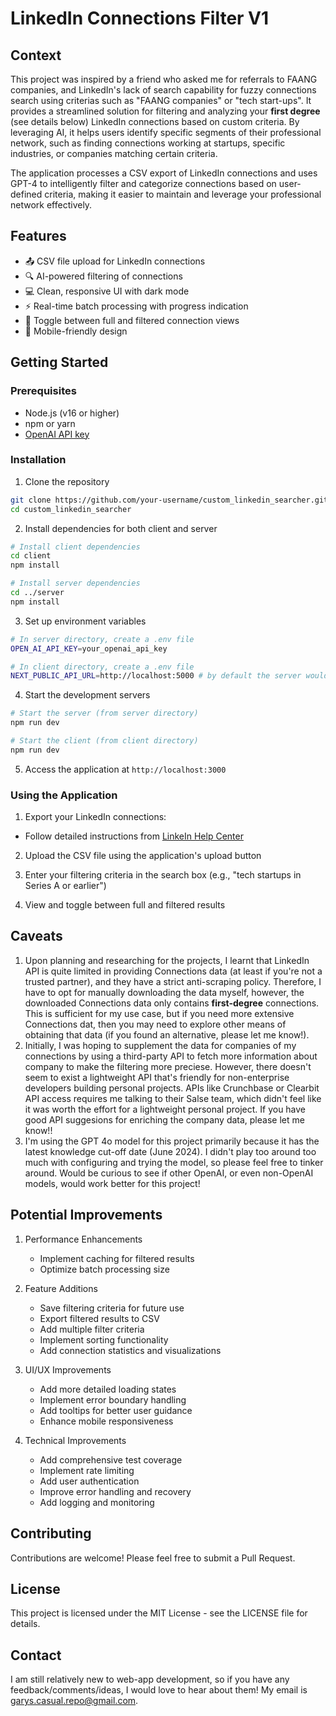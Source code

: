 # LinkedIn Connections Filter V1

## Context

This project was inspired by a friend who asked me for referrals to FAANG companies, and LinkedIn's lack of search capability for fuzzy connections search using criterias such as "FAANG companies" or "tech start-ups". It provides a streamlined solution for filtering and analyzing your **first degree** (see details below) LinkedIn connections based on custom criteria. By leveraging AI, it helps users identify specific segments of their professional network, such as finding connections working at startups, specific industries, or companies matching certain criteria.

The application processes a CSV export of LinkedIn connections and uses GPT-4 to intelligently filter and categorize connections based on user-defined criteria, making it easier to maintain and leverage your professional network effectively.

## Features

- 📤 CSV file upload for LinkedIn connections
- 🔍 AI-powered filtering of connections
- 💻 Clean, responsive UI with dark mode
- ⚡ Real-time batch processing with progress indication
- 🔄 Toggle between full and filtered connection views
- 📱 Mobile-friendly design

## Getting Started

### Prerequisites

- Node.js (v16 or higher)
- npm or yarn
- [OpenAI API key](https://platform.openai.com/docs/quickstart)

### Installation

1. Clone the repository

```bash
git clone https://github.com/your-username/custom_linkedin_searcher.git
cd custom_linkedin_searcher
```

2. Install dependencies for both client and server

```bash
# Install client dependencies
cd client
npm install

# Install server dependencies
cd ../server
npm install
```

3. Set up environment variables

```bash
# In server directory, create a .env file
OPEN_AI_API_KEY=your_openai_api_key

# In client directory, create a .env file
NEXT_PUBLIC_API_URL=http://localhost:5000 # by default the server would run on port 5000, you can customize in the server-side .env file
```

4. Start the development servers

```bash
# Start the server (from server directory)
npm run dev

# Start the client (from client directory)
npm run dev
```

5. Access the application at `http://localhost:3000`

### Using the Application

1. Export your LinkedIn connections:

- Follow detailed instructions from [LinkeIn Help Center](https://www.linkedin.com/help/linkedin/answer/a566336/export-connections-from-linkedins)

2. Upload the CSV file using the application's upload button

3. Enter your filtering criteria in the search box (e.g., "tech startups in Series A or earlier")

4. View and toggle between full and filtered results

## Caveats

1. Upon planning and researching for the projects, I learnt that LinkedIn API is quite limited in providing Connections data (at least if you're not a trusted partner), and they have a strict anti-scraping policy. Therefore, I have to opt for manually downloading the data myself, however, the downloaded Connections data only contains **first-degree** connections. This is sufficient for my use case, but if you need more extensive Connections dat, then you may need to explore other means of obtaining that data (if you found an alternative, please let me know!).
2. Initially, I was hoping to supplement the data for companies of my connections by using a third-party API to fetch more information about company to make the filtering more preciese. However, there doesn't seem to exist a lightweight API that's friendly for non-enterprise developers building personal projects. APIs like Crunchbase or Clearbit API access requires me talking to their Salse team, which didn't feel like it was worth the effort for a lightweight personal project. If you have good API suggesions for enriching the company data, please let me know!!
3. I'm using the GPT 4o model for this project primarily because it has the latest knowledge cut-off date (June 2024). I didn't play too around too much with configuring and trying the model, so please feel free to tinker around. Would be curious to see if other OpenAI, or even non-OpenAI models, would work better for this project!

## Potential Improvements

1. Performance Enhancements

   - Implement caching for filtered results
   - Optimize batch processing size

2. Feature Additions

   - Save filtering criteria for future use
   - Export filtered results to CSV
   - Add multiple filter criteria
   - Implement sorting functionality
   - Add connection statistics and visualizations

3. UI/UX Improvements

   - Add more detailed loading states
   - Implement error boundary handling
   - Add tooltips for better user guidance
   - Enhance mobile responsiveness

4. Technical Improvements
   - Add comprehensive test coverage
   - Implement rate limiting
   - Add user authentication
   - Improve error handling and recovery
   - Add logging and monitoring

## Contributing

Contributions are welcome! Please feel free to submit a Pull Request.

## License

This project is licensed under the MIT License - see the LICENSE file for details.

## Contact

I am still relatively new to web-app development, so if you have any feedback/comments/ideas, I would love to hear about them! My email is garys.casual.repo@gmail.com.
